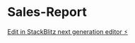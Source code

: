 # Sales-Report

[Edit in StackBlitz next generation editor ⚡️](https://stackblitz.com/~/github.com/andyfree1/Sales-Report)